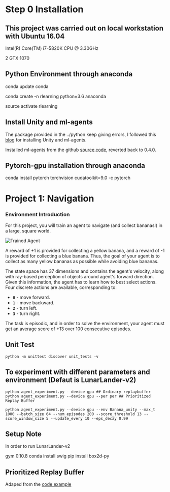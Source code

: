 [//]: # (Image References)

[image1]: https://user-images.githubusercontent.com/10624937/42135619-d90f2f28-7d12-11e8-8823-82b970a54d7e.gif "Trained Agent"

# Step 0 Installation 

## This project was carried out on local workstation with Ubuntu 16.04
Intel(R) Core(TM) i7-5820K CPU @ 3.30GHz


2 GTX 1070


## Python Environment through anaconda 

conda update conda


conda create -n rlearning python=3.6 anaconda


source activate rlearning

## Install Unity and ml-agents

The package provided in the ../python keep giving errors, I followed this [blog](https://alexisrozhkov.github.io/unity_rl/) for installing Unity and ml-agents. 


Installed ml-agents from the github [source code](https://github.com/Unity-Technologies/ml-agents), reverted back to 0.4.0. 


## Pytorch-gpu installation through anaconda

conda install pytorch torchvision cudatoolkit=9.0 -c pytorch



# Project 1: Navigation

### Environment Introduction

For this project, you will train an agent to navigate (and collect bananas!) in a large, square world.  

![Trained Agent][image1]

A reward of +1 is provided for collecting a yellow banana, and a reward of -1 is provided for collecting a blue banana.  Thus, the goal of your agent is to collect as many yellow bananas as possible while avoiding blue bananas.  

The state space has 37 dimensions and contains the agent's velocity, along with ray-based perception of objects around agent's forward direction.  Given this information, the agent has to learn how to best select actions.  Four discrete actions are available, corresponding to:
- **`0`** - move forward.
- **`1`** - move backward.
- **`2`** - turn left.
- **`3`** - turn right.

The task is episodic, and in order to solve the environment, your agent must get an average score of +13 over 100 consecutive episodes.


## Unit Test 
```
python -m unittest discover unit_tests -v
```

## To experiment with different parameters and environment (Defaut is LunarLander-v2)
```
python agent_experiment.py --device gpu ## Ordinary replaybuffer
python agent_experiment.py --device gpu --per per ## Prioritized Replay Buffer

python agent_experiment.py --device gpu --env Banana_unity --max_t 1000 --batch_size 64 --num_episodes 200 --score_threshold 13 --score_window_size 5 --update_every 10 --eps_decay 0.99
```

## Setup Note
In order to run LunarLander-v2

gym 0.10.8
conda install swig 
pip install box2d-py

## Prioritized Replay Buffer
Adaped from the [code example](https://github.com/MorvanZhou/Reinforcement-learning-with-tensorflow/blob/master/contents/5.2_Prioritized_Replay_DQN/RL_brain.py) 